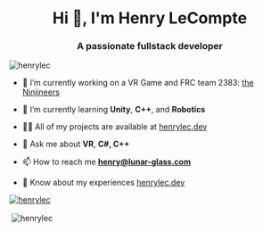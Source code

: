 <h1 align="center">Hi 👋, I'm Henry LeCompte</h1>
<h3 align="center">A passionate fullstack developer</h3>

<p align="left"> <img src="https://komarev.com/ghpvc/?username=henrylec&label=Profile%20views&color=0e75b6&style=flat" alt="henrylec" /> </p>

- 🔭 I’m currently working on a VR Game and FRC team 2383: [the Ninjineers](https://github.com/Ninjineers-2383)

- 🌱 I’m currently learning **Unity**, **C++**, and **Robotics**

- 👨‍💻 All of my projects are available at [henrylec.dev](https://henrylec.dev)

- 💬 Ask me about **VR**, **C#, C++**

- 📫 How to reach me **henry@lunar-glass.com**

- 📄 Know about my experiences [henrylec.dev](https://henrylec.dev)


<p align="left"> <a href="https://github.com/ryo-ma/github-profile-trophy"><img src="https://github-profile-trophy.vercel.app/?username=henrylec&title=MultiLanguage,Commit,PullRequest,Issues&theme=dracula" alt="henrylec" /></a> </p>

<p>&nbsp;<img align="center" src="https://github-readme-stats.vercel.app/api?username=henrylec&show_icons=true&count_private=true&locale=en&theme=darcula" alt="henrylec" /></p>
